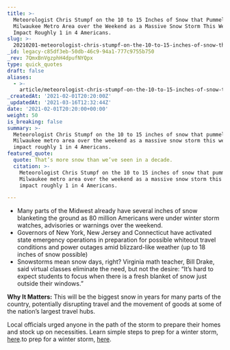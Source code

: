 ```yaml
---
title: >-
  Meteorologist Chris Stumpf on the 10 to 15 Inches of Snow that Pummeled the
  Milwaukee Metro Area over the Weekend as a Massive Snow Storm This Week Will
  Impact Roughly 1 in 4 Americans.
slug: >-
  20210201-meteorologist-chris-stumpf-on-the-10-to-15-inches-of-snow-that-pummeled-the-milwaukee-metro-area-over-the-weekend-as-a-massive-snow-storm-this-week-will-impact-roughly-1-in-4-americans
_id: legacy-c85df3eb-50db-46c9-94a1-777c9755b750
_rev: 7QmxBnVgzphH4dpufNYQpx
type: quick_quotes
draft: false
aliases:
  - >-
    article/meteorologist-chris-stumpf-on-the-10-to-15-inches-of-snow-that-pummeled-the-milwaukee-metro-area-over-the-weekend-as-a-massive-snow-storm-this-week-will-impact-roughly-1-in-4-americans/
_createdAt: '2021-02-01T20:20:00Z'
_updatedAt: '2021-03-16T12:32:44Z'
date: '2021-02-01T20:20:00+00:00'
weight: 50
is_breaking: false
summary: >-
  Meteorologist Chris Stumpf on the 10 to 15 inches of snow that pummeled the
  Milwaukee metro area over the weekend as a massive snow storm this week will
  impact roughly 1 in 4 Americans.
featured_quote:
  quote: That’s more snow than we’ve seen in a decade.
  citation: >-
    Meteorologist Chris Stumpf on the 10 to 15 inches of snow that pummeled the
    Milwaukee metro area over the weekend as a massive snow storm this week will
    impact roughly 1 in 4 Americans.

---
```

* Many parts of the Midwest already have several inches of snow blanketing the ground as 80 million Americans were under winter storm watches, advisories or warnings over the weekend.
* Governors of New York, New Jersey and Connecticut have activated state emergency operations in preparation for possible whiteout travel conditions and power outages amid blizzard-like weather (up to 18 inches of snow possible)
* Snowstorms mean snow days, right? Virginia math teacher, Bill Drake, said virtual classes eliminate the need, but not the desire: “It’s hard to expect students to focus when there is a fresh blanket of snow just outside their windows.”

**Why It Matters:** This will be the biggest snow in years for many parts of the country, potentially disrupting travel and the movement of goods at some of the nation’s largest travel hubs.

Local officials urged anyone in the path of the storm to prepare their homes and stock up on necessities. Learn simple steps to prep for a winter storm, [here](https://weather.com/safety/winter/news/2019-01-30-how-to-prepare-for-blizzards).to prep for a winter storm, [here](https://weather.com/safety/winter/news/2019-01-30-how-to-prepare-for-blizzards).